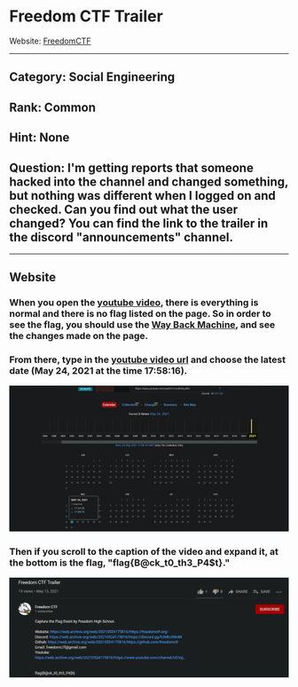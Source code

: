# Freedom CTF Trailer

Website: [FreedomCTF](https://freedomctf.org/)

---

## Category: Social Engineering

## Rank: Common

## Hint: None

## Question: I'm getting reports that someone hacked into the channel and changed something, but nothing was different when I logged on and checked. Can you find out what the user changed? You can find the link to the trailer in the discord "announcements" channel.

---

## Website

### When you open the [youtube video](https://www.youtube.com/watch?v=nv8RniyJf8Y), there is everything is normal and there is no flag listed on the page. So in order to see the flag, you should use the [Way Back Machine](https://archive.org/web/), and see the changes made on the page.

### From there, type in the [youtube video url](https://www.youtube.com/watch?v=nv8RniyJf8Y) and choose the latest date (May 24, 2021 at the time 17:58:16).

!['Search Results'](./SearchResults.jpg)

### Then if you scroll to the caption of the video and expand it, at the bottom is the flag, "flag{B@ck_t0_th3_P4$t}."

!['Flag'](./Flag.jpg)